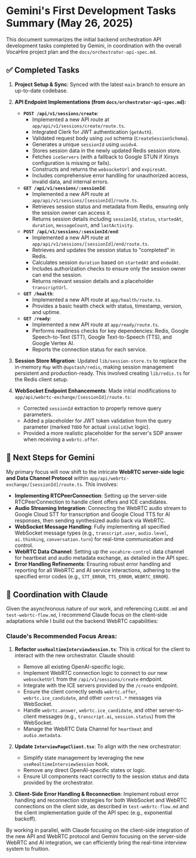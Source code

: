 # Gemini's First Development Tasks Summary (May 26, 2025)

This document summarizes the initial backend orchestration API development tasks completed by Gemini, in coordination with the overall VocaHire project plan and the `docs/orchestrator-api-spec.md`.

## ✅ Completed Tasks

1.  **Project Setup & Sync**: Synced with the latest `main` branch to ensure an up-to-date codebase.
2.  **API Endpoint Implementations (from `docs/orchestrator-api-spec.md`):**
    *   **`POST /api/v1/sessions/create`**:
        *   Implemented a new API route at `app/api/v1/sessions/create/route.ts`.
        *   Integrated Clerk for JWT authentication (`getAuth`).
        *   Validated request body using `zod` schema (`CreateSessionSchema`).
        *   Generates a unique `sessionId` using `uuidv4`.
        *   Stores session data in the newly updated Redis session store.
        *   Fetches `iceServers` (with a fallback to Google STUN if Xirsys configuration is missing or fails).
        *   Constructs and returns the `websocketUrl` and `expiresAt`.
        *   Includes comprehensive error handling for unauthorized access, invalid data, and internal errors.
    *   **`GET /api/v1/sessions/:sessionId`**:
        *   Implemented a new API route at `app/api/v1/sessions/[sessionId]/route.ts`.
        *   Retrieves session status and metadata from Redis, ensuring only the session owner can access it.
        *   Returns session details including `sessionId`, `status`, `startedAt`, `duration`, `messageCount`, and `lastActivity`.
    *   **`POST /api/v1/sessions/:sessionId/end`**:
        *   Implemented a new API route at `app/api/v1/sessions/[sessionId]/end/route.ts`.
        *   Retrieves and updates the session status to "completed" in Redis.
        *   Calculates session `duration` based on `startedAt` and `endedAt`.
        *   Includes authorization checks to ensure only the session owner can end the session.
        *   Returns relevant session details and a placeholder `transcriptUrl`.
    *   **`GET /health`**:
        *   Implemented a new API route at `app/health/route.ts`.
        *   Provides a basic health check with status, timestamp, version, and uptime.
    *   **`GET /ready`**:
        *   Implemented a new API route at `app/ready/route.ts`.
        *   Performs readiness checks for key dependencies: Redis, Google Speech-to-Text (STT), Google Text-to-Speech (TTS), and Google Vertex AI.
        *   Reports the connection status for each service.

3.  **Session Store Migration**: Updated `lib/session-store.ts` to replace the in-memory `Map` with `@upstash/redis`, making session management persistent and production-ready. This involved creating `lib/redis.ts` for the Redis client setup.

4.  **WebSocket Endpoint Enhancements**: Made initial modifications to `app/api/webrtc-exchange/[sessionId]/route.ts`:
    *   Corrected `sessionId` extraction to properly remove query parameters.
    *   Added a placeholder for JWT token validation from the query parameter (marked `TODO` for actual `isValidJwt` logic).
    *   Provided a more realistic placeholder for the server's SDP answer when receiving a `webrtc.offer`.

## 🔮 Next Steps for Gemini

My primary focus will now shift to the intricate **WebRTC server-side logic and Data Channel Protocol** within `app/api/webrtc-exchange/[sessionId]/route.ts`. This involves:

*   **Implementing RTCPeerConnection**: Setting up the server-side RTCPeerConnection to handle client offers and ICE candidates.
*   **Audio Streaming Integration**: Connecting the WebRTC audio stream to Google Cloud STT for transcription and Google Cloud TTS for AI responses, then sending synthesized audio back via WebRTC.
*   **WebSocket Message Handling**: Fully implementing all specified WebSocket message types (e.g., `transcript.user`, `audio.level`, `ai.thinking`, `conversation.turn`) for real-time communication and control.
*   **WebRTC Data Channel**: Setting up the `vocahire-control` data channel for heartbeat and audio metadata exchange, as detailed in the API spec.
*   **Error Handling Refinements**: Ensuring robust error handling and reporting for all WebRTC and AI service interactions, adhering to the specified error codes (e.g., `STT_ERROR`, `TTS_ERROR`, `WEBRTC_ERROR`).

## 🤝 Coordination with Claude

Given the asynchronous nature of our work, and referencing `CLAUDE.md` and `test-webrtc-flow.md`, I recommend Claude focus on the client-side adaptations while I build out the backend WebRTC capabilities:

### Claude's Recommended Focus Areas:

1.  **Refactor `useRealtimeInterviewSession.ts`**: This is critical for the client to interact with the new orchestrator. Claude should:
    *   Remove all existing OpenAI-specific logic.
    *   Implement WebRTC connection logic to connect to *our* new `websocketUrl` from the `/api/v1/sessions/create` endpoint.
    *   Integrate with the ICE servers provided by the `/create` endpoint.
    *   Ensure the client correctly sends `webrtc.offer`, `webrtc.ice_candidate`, and other `control.*` messages via WebSocket.
    *   Handle `webrtc.answer`, `webrtc.ice_candidate`, and other server-to-client messages (e.g., `transcript.ai`, `session.status`) from the WebSocket.
    *   Manage the WebRTC Data Channel for `heartbeat` and `audio.metadata`.

2.  **Update `InterviewPageClient.tsx`**: To align with the new orchestrator:
    *   Simplify state management by leveraging the new `useRealtimeInterviewSession` hook.
    *   Remove any direct OpenAI-specific states or logic.
    *   Ensure UI components react correctly to the session status and data provided by the orchestrator.

3.  **Client-Side Error Handling & Reconnection**: Implement robust error handling and reconnection strategies for both WebSocket and WebRTC connections on the client side, as described in `test-webrtc-flow.md` and the client implementation guide of the API spec (e.g., exponential backoff).

By working in parallel, with Claude focusing on the client-side integration of the new API and WebRTC protocol and Gemini focusing on the server-side WebRTC and AI integration, we can efficiently bring the real-time interview system to fruition.
